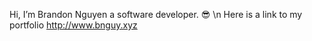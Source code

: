 Hi, I’m Brandon Nguyen a software developer. 😎
\n
Here is a link to my portfolio http://www.bnguy.xyz

